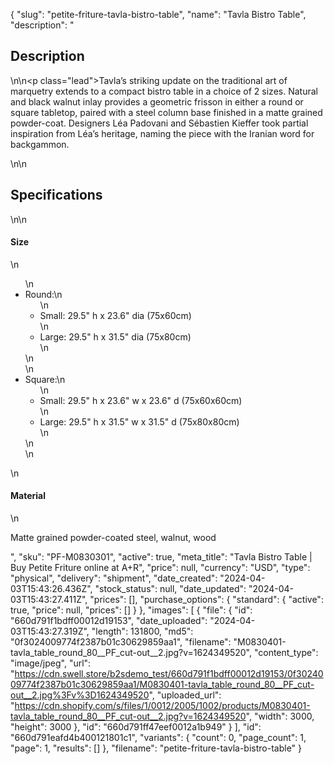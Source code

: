 {
  "slug": "petite-friture-tavla-bistro-table",
  "name": "Tavla Bistro Table",
  "description": "<h2>Description</h2>\n<!-- split -->\n<p class=\"lead\">Tavla’s striking update on the traditional art of marquetry extends to a compact bistro table in a choice of 2 sizes. Natural and black walnut inlay provides a geometric frisson in either a round or square tabletop, paired with a steel column base finished in a matte grained powder-coat. Designers Léa Padovani and Sébastien Kieffer took partial inspiration from Léa’s heritage, naming the piece with the Iranian word for backgammon.</p>\n<!-- split -->\n<h2>Specifications</h2>\n<!-- split -->\n<h4>Size</h4>\n<ul>\n<li>Round:\n<ul>\n<li>Small: 29.5\" h x 23.6\" dia (75x60cm)</li>\n<li>Large: 29.5\" h x 31.5\" dia (75x80cm)</li>\n</ul>\n</li>\n<li>Square:\n<ul>\n<li>Small: 29.5\" h x 23.6\" w x 23.6\" d (75x60x60cm)</li>\n<li>Large: 29.5\" h x 31.5\" w x 31.5\" d (75x80x80cm)</li>\n</ul>\n</li>\n</ul>\n<h4>Material</h4>\n<p>Matte grained powder-coated steel, walnut, wood</p>",
  "sku": "PF-M0830301",
  "active": true,
  "meta_title": "Tavla Bistro Table | Buy Petite Friture online at A+R",
  "price": null,
  "currency": "USD",
  "type": "physical",
  "delivery": "shipment",
  "date_created": "2024-04-03T15:43:26.436Z",
  "stock_status": null,
  "date_updated": "2024-04-03T15:43:27.411Z",
  "prices": [],
  "purchase_options": {
    "standard": {
      "active": true,
      "price": null,
      "prices": []
    }
  },
  "images": [
    {
      "file": {
        "id": "660d791f1bdff00012d19153",
        "date_uploaded": "2024-04-03T15:43:27.319Z",
        "length": 131800,
        "md5": "0f3024009774f2387b01c30629859aa1",
        "filename": "M0830401-tavla_table_round_80__PF_cut-out__2.jpg?v=1624349520",
        "content_type": "image/jpeg",
        "url": "https://cdn.swell.store/b2sdemo_test/660d791f1bdff00012d19153/0f3024009774f2387b01c30629859aa1/M0830401-tavla_table_round_80__PF_cut-out__2.jpg%3Fv%3D1624349520",
        "uploaded_url": "https://cdn.shopify.com/s/files/1/0012/2005/1002/products/M0830401-tavla_table_round_80__PF_cut-out__2.jpg?v=1624349520",
        "width": 3000,
        "height": 3000
      },
      "id": "660d791ff47eef0012a1b949"
    }
  ],
  "id": "660d791eafd4b400121801c1",
  "variants": {
    "count": 0,
    "page_count": 1,
    "page": 1,
    "results": []
  },
  "filename": "petite-friture-tavla-bistro-table"
}